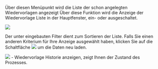 Über diesen Menüpunkt wird die Liste der schon angelegten Wiedervorlagen angezeigt 
Über diese Funktion wird die Anzeige der Wiedervorlage Liste in der Hauptfenster, ein- oder ausgeschaltet. 

![](http://xpecto.github.io/docs/img/img_1439993705072.png)

Der unter eingebauten Filter dient zum Sortieren der Liste. Falls Sie einen anderen Kriterium für Ihre Anzeige ausgewählt haben, klicken Sie auf die Schaltfläche ![](http://xpecto.github.io/docs/img/img_1439994170249.png) um die Daten neu laden.

![](http://xpecto.github.io/docs/img/img_1439994083070.png) - Wiedervorlage Historie anzeigen, zeigt Ihnen der Zustand des Prozesses.